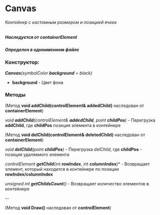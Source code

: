 # Canvas
###### Контейнер с кастомным размером и позицией ячеек
##### Наследуется от containerElement
##### Определен в одноименном файле



### Конструктор:

****Canvas***(symbolColor **background** = black)*

* **background** - Цвет фона

### Методы

(Метод **void addChild(controlElement& addedChild)** наследован от **containerElement**)

*void ***addChild***(controlElement& **addedChild**, point **childPos**)* - Перегрузка **addChild**, где **childPos** позиция элемента в контейнере

(Метод **void delChild(controlElement& deletedChild)** наследован от **containerElement**)

*void ***delChild***(point **childPos**)* - Перегрузка *delChild*, где **childPos** - позиция удаляемого элемента

*controlElement* ***getChild***(int **rowIndex**, int **columnIndex**)* - Возвращает элемент, который находится в контейнере по позиции **rowIndex/columnIndex**

*unsigned int ***getChildsCount***()* - Возвращает количество элементов в контейнере

--

(Метод **void Draw()** наследован от **controlElement**)